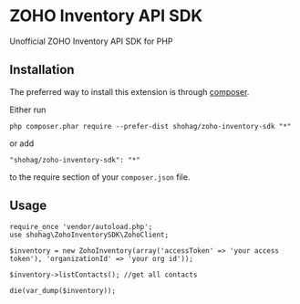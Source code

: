ZOHO Inventory API SDK
==================
Unofficial ZOHO Inventory API SDK for PHP

Installation
------------

The preferred way to install this extension is through [composer](http://getcomposer.org/download/).

Either run

```
php composer.phar require --prefer-dist shohag/zoho-inventory-sdk "*"
```

or add

```
"shohag/zoho-inventory-sdk": "*"
```

to the require section of your `composer.json` file.


Usage
-----

```
require_once 'vendor/autoload.php';
use shohag\ZohoInventorySDK\ZohoClient;

$inventory = new ZohoInventory(array('accessToken' => 'your access token'), 'organizationId' => 'your org id'));

$inventory->listContacts(); //get all contacts

die(var_dump($inventory));
```